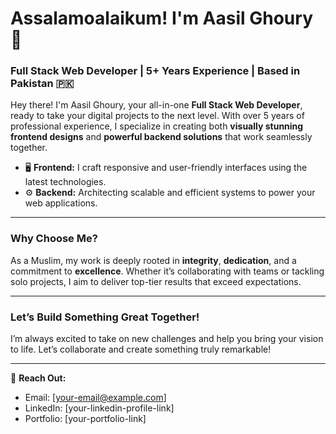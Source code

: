 # Assalamoalaikum! I'm Aasil Ghoury 👋

### Full Stack Web Developer | 5+ Years Experience | Based in Pakistan 🇵🇰

Hey there! I'm Aasil Ghoury, your all-in-one **Full Stack Web Developer**, ready to take your digital projects to the next level. With over 5 years of professional experience, I specialize in creating both **visually stunning frontend designs** and **powerful backend solutions** that work seamlessly together.

- 🖥️ **Frontend:** I craft responsive and user-friendly interfaces using the latest technologies.
- ⚙️ **Backend:** Architecting scalable and efficient systems to power your web applications.
  
---

### Why Choose Me?

As a Muslim, my work is deeply rooted in **integrity**, **dedication**, and a commitment to **excellence**. Whether it’s collaborating with teams or tackling solo projects, I aim to deliver top-tier results that exceed expectations.

---

### Let’s Build Something Great Together!

I’m always excited to take on new challenges and help you bring your vision to life. Let’s collaborate and create something truly remarkable!

---

💬 **Reach Out:**  
- Email: [your-email@example.com]  
- LinkedIn: [your-linkedin-profile-link]  
- Portfolio: [your-portfolio-link]
